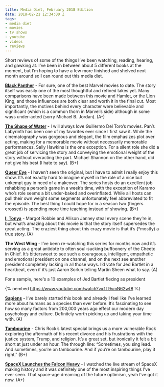 ```yaml
---
title: Media Diet, February 2018 Edition
date: 2018-02-21 12:34:00 Z
tags:
- media diet
- movies
- tv shows
- youtube
- videos
- reviews
---
```


Short reviews of some of the things I’ve been watching, reading, hearing, and gawking at. I’ve been in between about 5 different books at the moment, but I’m hoping to have a few more finished and shelved next month around so I can round out this media diet.

<!-- more -->

**[Black Panther](https://www.youtube.com/watch?v=xjDjIWPwcPU)** - For sure, one of the best Marvel movies to date. The story itself was easily one of the most thoughtful and refined takes yet. Many comparisons have been made between this movie and Hamlet, or the Lion King, and those influences are both clear and worth it in the final cut. Most importantly, the motives behind every character were believable and significant (which is a common thorn in Marvel’s side) although in some ways under-acted (sorry Michael B. Jordan). (A-)

**[The Shape of Water](https://www.youtube.com/watch?v=uiA4B5Y63IQ)** - I will always love Guillermo Del Toro’s movies. Pan’s Labyrinth has been one of my favorites ever since I first saw it. While the cinematography was gorgeous and elegant, the film emphasizes plot over acting, making for a memorable movie without necessarily memorable performances. Sally Hawkins is the one exception. For a silent role she did a great job of servicing the story and conveying the emotional weight of the story without overacting the part. Michael Shannon on the other hand, did not give his best (I hate to say). (B\+)

**[Queer Eye](https://www.youtube.com/watch?v=GZMrivD2Aok)** - I haven’t seen the original, but I have to admit I really enjoy this show. It’s not exactly hard to imagine myself in the role of a nice but unkempt guy in need of a makeover. The series hosts do an excellent job rehabbing a person’s game in a week’s time, with the exception of Karamo who’s role seems a bit under-baked and overinflated. While all hosts can pull their own weight some segments unfortunately feel abbreviated to fit the episode. The best thing I could hope for in a season two (fingers crossed) is spending more time teaching instead of showing. (B\+)

**[I, Tonya](https://www.youtube.com/watch?v=OXZQ5DfSAAc)** - Margot Robbie and Allison Janney steal every scene they’re in, but what’s amazing about this movie is that the story itself supersedes the great acting. The craziest thing about this crazy movie is that it’s (\*mostly) a true story. (A)

**The West Wing** - I’ve been re-watching this series for months now and it’s serving as a great antidote to often soul-sucking buffoonery of the Cheeto in Chief. It’s bittersweet to see such a courageous, intelligent, empathetic and emotional president on one channel, and on the next see another president completely lacking in all those ways. I’d vote for Jed Bartlet in a heartbeat, even if it’s just Aaron Sorkin telling Martin Sheen what to say. (A)

For a sample, here's a 10 examples of Jed Bartlet flexing as president

{% oembed https://www.youtube.com/watch?v=1T9vmN62wf8 %}

**[Sapiens](https://www.amazon.com/Sapiens-Humankind-Yuval-Noah-Harari/dp/0062316117/ref=sr_1_3_twi_pap_2?ie=UTF8&qid=1519216816&sr=8-3&keywords=sapiens)** - I’ve barely started this book and already I feel like I’ve learned more about humans as a species than ever before. It’s fascinating to see how so many factors from 200,000 years ago effect our modern day psychology and culture. Definitely worth picking up and taking your time with. (A)

**[Tambourine](https://www.youtube.com/watch?v=Iz46th3HSMU)** - Chris Rock’s latest special brings us a more vulnerable Rock exploring the aftermath of his recent divorce and his frustrations with the justice system, Trump, and religion. It’s a great set, but ironically it felt a bit short at just under an hour. The through line: “Sometimes, you sing lead. And sometimes, you’re on tambourine. And if you’re on tambourine, play it right.” (B\+)

**[SpaceX Launches the Falcon Heavy](https://www.youtube.com/watch?v=wbSwFU6tY1c)** - I watched the live stream of SpaceX making history and it was definitely one of the most inspiring things I've ever seen. That space-age dreaming of the future optimism, yeah I’ve got it now. (A\+)